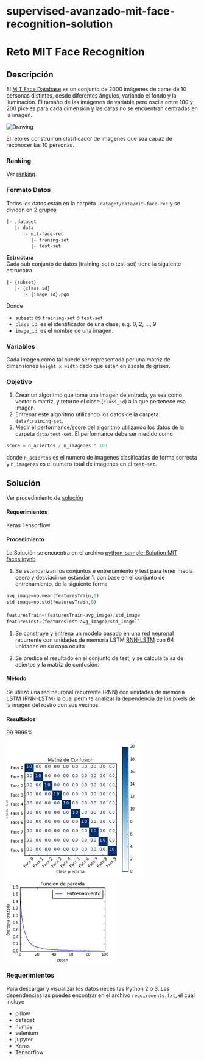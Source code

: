 # supervised-avanzado-mit-face-recognition-solution

# Reto MIT Face Recognition
## Descripción
El [MIT Face Database](http://cbcl.mit.edu/software-datasets/heisele/facerecognition-database.html) es un conjunto de 2000 imágenes de caras de 10 personas distintas, desde diferentes ángulos, variando el fondo y la iluminación. El tamaño de las imágenes de variable pero oscila entre 100 y 200 pixeles para cada dimensión y las caras no se encuentran centradas en la imagen.


<img src="https://raw.githubusercontent.com/charlielito/supervised-intermedio-mit-face-recognition/master/set.jpg" alt="Drawing" width="400" height="200" >

El reto es construir un clasificador de imágenes que sea capaz de reconocer las 10 personas.

### Ranking
Ver [ranking](https://github.com/charlielito/supervised-intermedio-mit-face-recognition/blob/master/ranking.md).

### Formato Datos
Todos los datos están en la carpeta `.dataget/data/mit-face-rec` y se dividen en 2 grupos
```
|- .dataget
   |- data
      |- mit-face-rec
         |- traning-set
         |- test-set
```

**Estructura** <br>
Cada sub conjunto de datos (training-set o test-set) tiene la siguiente estructura
```
|- {subset}
   |- {class_id}
      |- {image_id}.pgm
```
Donde
* `subset`: es `training-set` o `test-set`
* `class_id`: es el identificador de una clase, e.g. 0, 2, ..., 9
* `image_id`: es el nombre de una imagen.

### Variables
Cada imagen como tal puede ser representada por una matriz de dimensiones `height x width` dado que estan en escala de grises.

### Objetivo
1. Crear un algoritmo que tome una imagen de entrada, ya sea como vector o matriz, y retorne el clase (`class_id`) a la que pertenece esa imagen.
1. Entrenar este algoritmo utilizando los datos de la carpeta `data/training-set`.
1. Medir el performance/score del algoritmo utilizando los datos de la carpeta `data/test-set`. El performance debe ser medido como
```python
score = n_aciertos / n_imagenes * 100
```
donde `n_aciertos` es el numero de imagenes clasificadas de forma correcta y `n_imagenes` es el numero total de imagenes en el `test-set`.

## Solución
Ver procedimiento de [solución](https://github.com/colomb-ia/formato-retos#solucion)

#### Requerimientos
Keras
Tensorflow

#### Procedimiento
La Solución se encuentra en el archivo [python-sample-Solution MIT faces.ipynb](https://github.com/jcvasquezc/supervised-avanzado-mit-face-recognition-solution/master/python-sample-Solution-MIT-faces.ipynb)

1. Se estandarizan los conjuntos e entrenamiento y test para tener media ceero y desviaci+on estándar 1, con base en el conjunto de entrenamiento, de la siguiente forma

```python
avg_image=np.mean(featuresTrain,0)
std_image=np.std(featuresTrain,0)

featuresTrain=(featuresTrain-avg_image)/std_image
featuresTest=(featuresTest-avg_image)/std_image```
```

1. Se construye y entrena un modelo basado en una red neuronal recurrente con unidades de memoria LSTM [RNN-LSTM](https://en.wikipedia.org/wiki/Long_short-term_memory) con 64 unidades en su capa oculta

1. Se predice el resultado en el conjunto de test, y se calcula ta sa de aciertos y la matriz de confusión. 

#### Método
Se utilizó una red neuronal recurrente (RNN) con unidades de memoria LSTM (RNN-LSTM) la cual permite analizar la dependencia de los pixels de la imagen del rostro con sus vecinos.

#### Resultados
99.9999\%

![Matriz de confusion](https://github.com/jcvasquezc/supervised-avanzado-mit-face-recognition-solution/blob/master/cmLSTM.png)
![perdidas](https://github.com/jcvasquezc/supervised-avanzado-mit-face-recognition-solution/blob/master/lossLSTM.png)


### Requerimientos
Para descargar y visualizar los datos necesitas Python 2 o 3. Las dependencias las puedes encontrar en el archivo `requirements.txt`, el cual incluye
* pillow
* dataget
* numpy
* selenium
* jupyter
* Keras
* Tensorflow




